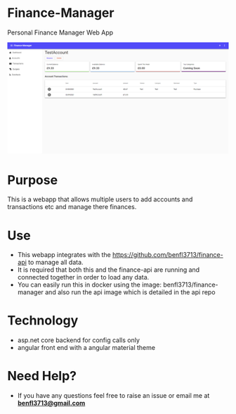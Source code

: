 # Finance-Manager

Personal Finance Manager Web App

![](https://github.com/benfl3713/Finance-Manager/blob/master/src/FinanceManager/FinanceManager/wwwroot/preview.png?raw=true)

# Purpose

This is a webapp that allows multiple users to add accounts and transactions etc and manage there finances.

# Use

- This webapp integrates with the https://github.com/benfl3713/finance-api to manage all data.
- It is required that both this and the finance-api are running and connected together in order to load any data.
- You can easily run this in docker using the image: benfl3713/finance-manager and also run the api image which is detailed in the api repo

# Technology

- asp.net core backend for config calls only
- angular front end with a angular material theme

# Need Help?

- If you have any questions feel free to raise an issue or email me at **benfl3713@gmail.com**
